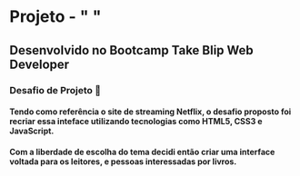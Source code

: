# Projeto - " "
## Desenvolvido no Bootcamp Take Blip Web Developer

### Desafio de Projeto 📄
#### Tendo como referência o site de streaming Netflix, o desafio proposto foi recriar essa inteface utilizando tecnologias como HTML5, CSS3 e JavaScript.
#### Com a liberdade de escolha do tema decidi então criar uma interface voltada para os leitores, e pessoas interessadas por livros.
